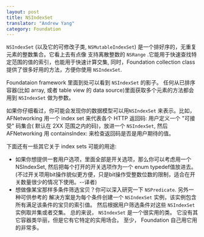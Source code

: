 ```yaml
---
layout: post
title: NSIndexSet
translator: "Andrew Yang"
category: Foundation
---
```


`NSIndexSet` (以及它的可修改子类, `NSMutableIndexSet`) 是一个排好序的，无重复元素的整数集合。它看上去有点像 支持离散整数的 `NSRange` .它能用于快速查找特定范围的值的索引，也能用于快速计算交集, 同时，Foundation collection class 提供了很多好用的方法，方便你使用 `NSIndexSet`.

Foundataion framework 里面到处可以看到 `NSIndexSet` 的影子。 任何从已排序容器(比如 array, 或者 table view 的 data source)里面获取多个元素的方法都会用到 `NSIndexSet` 做为参数。

如果你仔细看过，你可能会发现你的数据模型可以用`NSIndexSet` 来表示。比如， AFNetworking 用一个 index set 来代表各个 HTTP 返回码: 用户定义一个 "可接受" 码集合( 默认在 2XX 范围之内的码)，放进一个 `NSIndexSet`, 然后AFNetworking 用 containsIndex: 来检查返回码是否是用户期待的值。

下面还有一些其它关于 index sets 可能的用途:

- 如果你想提供一套用户选项，里面全部是开关选项，那么你可以考虑用一个 NSIndexSet, 然后把每个打开的开关选项作为一个 enum typedef值放进去。 (不过开关项用bit操作貌似更方便，只是bit操作受整数位数的限制，适合在开关数量很少的情况下使用。--译者)
- 想做像某宝那样多条件筛选宝贝？你可以深入研究一下 `NSPredicate`. 另外一种可供参考的 解决方案是为每个条件创建一个 `NSIndexSet` 实例，该实例包含所有满足该条件的宝贝的索引值。 然后根据用户筛选条件对这些 `NSIndexSet` 实例取并集或者交集。
总的来说， `NSIndexSet` 是一个很实用的类。 它没有其它容器类华丽，但是它有它特定的实用场合。 至少， Foundation 自己用它用的非常多。

